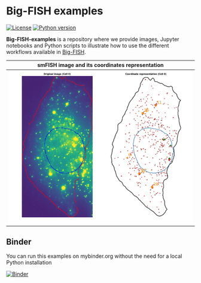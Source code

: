# Big-FISH examples

[![License](https://img.shields.io/badge/license-BSD%203--Clause-green)](https://github.com/fish-quant/big-fish/blob/master/LICENSE)
[![Python version](https://img.shields.io/pypi/pyversions/big-fish.svg)](https://pypi.python.org/pypi/big-fish/)

**Big-FISH-examples** is a repository where we provide images, Jupyter notebooks and Python scripts to illustrate how to use the different workflows available in [Big-FISH](https://github.com/fish-quant/big-fish).

| smFISH image and its coordinates representation |
| ------------- |
| ![](images/plot_cell.png "Nucleus in blue, mRNAs in red, foci in orange and transcription sites in green") |


## Binder
You can run this examples on mybinder.org without the need for a local Python installation

[![Binder](https://mybinder.org/badge_logo.svg)](https://mybinder.org/v2/gh/fish-quant/fq-imjoy/binder?urlpath=git-pull%3Frepo%3Dhttps%253A%252F%252Fgithub.com%252Ffish-quant%252Fbig-fish-examples%26urlpath%3Dtree%252Fbig-fish-examples%252Fnotebooks%26branch%3Dmaster)
